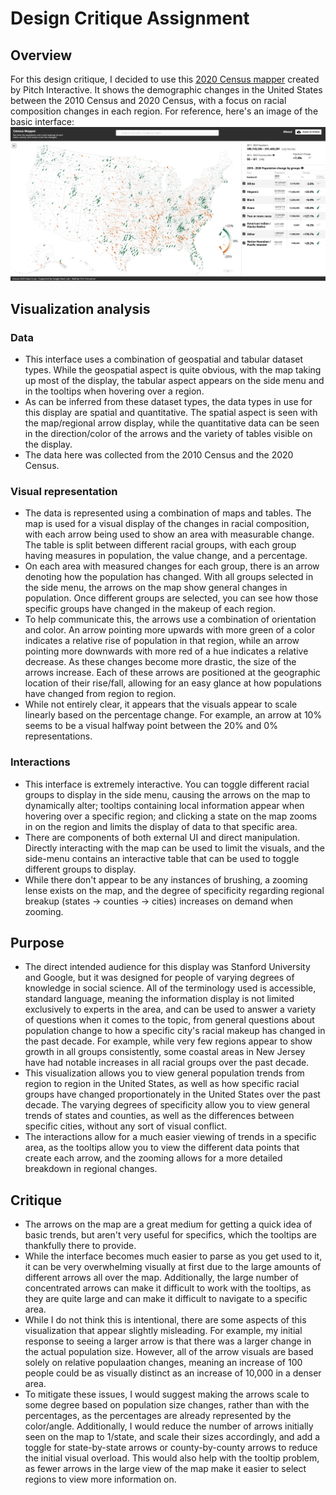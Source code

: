 # Design Critique Assignment
## Overview
For this design critique, I decided to use this [2020 Census mapper](https://censusmapper.biglocalnews.org/#/) created by Pitch Interactive. It shows the demographic changes in the United States between the 2010 Census and 2020 Census, with a focus on racial composition changes in each region. For reference, here's an image of the basic interface:
![Census mapper overview](https://github.com/NolanDaly/VisualInterfacesData/blob/main/Critique/censusmapper.png)
## Visualization analysis
### Data
 - This interface uses a combination of geospatial and tabular dataset types. While the geospatial aspect is quite obvious, with the map taking up most of the display, the tabular aspect appears on the side menu and in the tooltips when hovering over a region.
 - As can be inferred from these dataset types, the data types in use for this display are spatial and quantitative. The spatial aspect is seen with the map/regional arrow display, while the quantitative data can be seen in the direction/color of the arrows and the variety of tables visible on the display.
 - The data here was collected from the 2010 Census and the 2020 Census.
### Visual representation
 - The data is represented using a combination of maps and tables. The map is used for a visual display of the changes in racial composition, with each arrow being used to show an area with measurable change. The table is split between different racial groups, with each group having measures in population, the value change, and a percentage.
 - On each area with measured changes for each group, there is an arrow denoting how the population has changed. With all groups selected in the side menu, the arrows on the map show general changes in population. Once different groups are selected, you can see how those specific groups have changed in the makeup of each region.
 - To help communicate this, the arrows use a combination of orientation and color. An arrow pointing more upwards with more green of a color indicates a relative rise of population in that region, while an arrow pointing more downwards with more red of a hue indicates a relative decrease. As these changes become more drastic, the size of the arrows increase. Each of these arrows are positioned at the geographic location of their rise/fall, allowing for an easy glance at how populations have changed from region to region.
 - While not entirely clear, it appears that the visuals appear to scale linearly based on the percentage change. For example, an arrow at 10% seems to be a visual halfway point between the 20% and 0% representations.
### Interactions
 - This interface is extremely interactive. You can toggle different racial groups to display in the side menu, causing the arrows on the map to dynamically alter; tooltips containing local information appear when hovering over a specific region; and clicking a state on the map zooms in on the region and limits the display of data to that specific area.
 - There are components of both external UI and direct manipulation. Directly interacting with the map can be used to limit the visuals, and the side-menu contains an interactive table that can be used to toggle different groups to display.
 - While there don't appear to be any instances of brushing, a zooming lense exists on the map, and the degree of specificity regarding regional breakup (states -> counties -> cities) increases on demand when zooming.
## Purpose
 - The direct intended audience for this display was Stanford University and Google, but it was designed for people of varying degrees of knowledge in social science. All of the terminology used is accessible, standard language, meaning the information display is not limited exclusively to experts in the area, and can be used to answer a variety of questions when it comes to the topic, from general questions about population change to how a specific city's racial makeup has changed in the past decade. For example, while very few regions appear to show growth in all groups consistently, some coastal areas in New Jersey have had notable increases in all racial groups over the past decade.
 - This visualization allows you to view general population trends from region to region in the United States, as well as how specific racial groups have changed proportionately in the United States over the past decade. The varying degrees of specificity allow you to view general trends of states and counties, as well as the differences between specific cities, without any sort of visual conflict.
 - The interactions allow for a much easier viewing of trends in a specific area, as the tooltips allow you to view the different data points that create each arrow, and the zooming allows for a more detailed breakdown in regional changes.
## Critique
 - The arrows on the map are a great medium for getting a quick idea of basic trends, but aren't very useful for specifics, which the tooltips are thankfully there to provide.
 - While the interface becomes much easier to parse as you get used to it, it can be very overwhelming visually at first due to the large amounts of different arrows all over the map. Additionally, the large number of concentrated arrows can make it difficult to work with the tooltips, as they are quite large and can make it difficult to navigate to a specific area.
 - While I do not think this is intentional, there are some aspects of this visualization that appear slightly misleading. For example, my initial response to seeing a larger arrow is that there was a larger change in the actual population size. However, all of the arrow visuals are based solely on relative populaation changes, meaning an increase of 100 people could be as visually distinct as an increase of 10,000 in a denser area.
 - To mitigate these issues, I would suggest making the arrows scale to some degree based on population size changes, rather than with the percentages, as the percentages are already represented by the color/angle. Additionally, I would reduce the number of arrows initially seen on the map to 1/state, and scale their sizes accordingly, and add a toggle for state-by-state arrows or county-by-county arrows to reduce the initial visual overload. This would also help with the tooltip problem, as fewer arrows in the large view of the map make it easier to select regions to view more information on.
